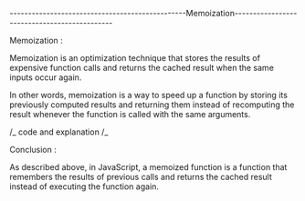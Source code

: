 ------------------------------------------------Memoization---------------------------------------------

Memoization :

Memoization is an optimization technique that stores the results of expensive function calls and returns the cached result when the same inputs occur again.

In other words, memoization is a way to speed up a function by storing its previously computed results and returning them instead of recomputing the result whenever the function is called with the same arguments.

/_ code and explanation /_

Conclusion :

As described above, in JavaScript, a memoized function is a function that remembers the results of previous calls and returns the cached result instead of executing the function again.
